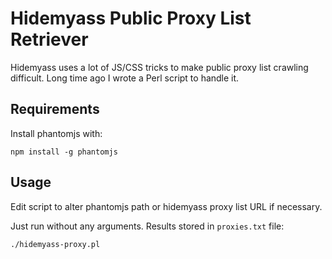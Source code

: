 # Hidemyass Public Proxy List Retriever

Hidemyass uses a lot of JS/CSS tricks to make public proxy list crawling difficult. Long time ago I wrote a Perl script to handle it.  

## Requirements
Install phantomjs with:

```
npm install -g phantomjs
```

## Usage

Edit script to alter phantomjs path or hidemyass proxy list URL if necessary.

Just run without any arguments. Results stored in `proxies.txt` file:
```
./hidemyass-proxy.pl
```
